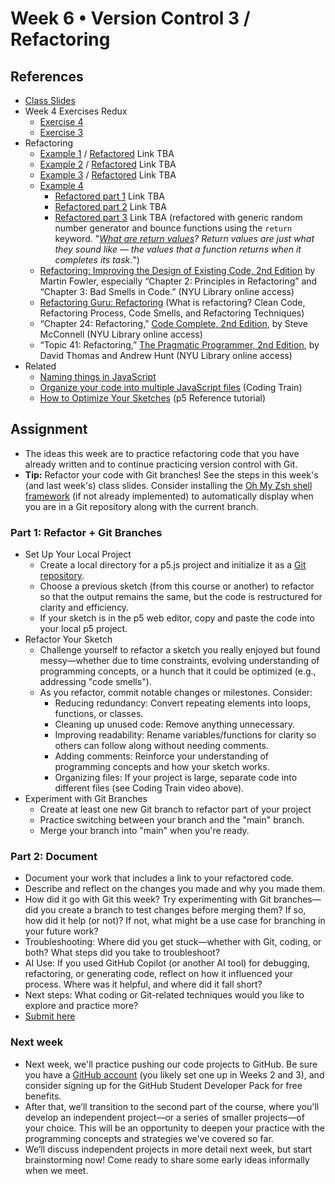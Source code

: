 # Week 6 • Version Control 3 / Refactoring

## References

- [Class
  Slides](https://drive.google.com/drive/u/1/folders/1HC5g1BO8moptbtgz-JwVVv9DldnW3Q_U)
- Week 4 Exercises Redux
  - [Exercise 4](https://editor.p5js.org/enickles/sketches/37od7_tjF)
  - [Exercise 3](https://editor.p5js.org/enickles/sketches/jwt-VWMOK)
- Refactoring
  - [Example 1](https://editor.p5js.org/enickles/sketches/bykhIJSBj) /
    [Refactored]() Link TBA
  - [Example 2](https://editor.p5js.org/enickles/sketches/EQscgAK2b) /
    [Refactored]() Link TBA
  - [Example 3](https://editor.p5js.org/enickles/sketches/OXhVBDVMk) /
    [Refactored]() Link TBA
  - [Example 4](https://editor.p5js.org/enickles/sketches/eG70VJ7aV)
    - [Refactored part 1]() Link TBA
    - [Refactored part 2]() Link TBA
    - [Refactored part 3]() Link TBA
      (refactored with generic random number generator and bounce functions
      using the `return` keyword. "*[What are return
      values](https://developer.mozilla.org/en-US/docs/Learn/JavaScript/Building_blocks/Return_values)?
      Return values are just what they sound like — the values that a function
      returns when it completes its task.*")
  - [Refactoring: Improving the Design of Existing Code, 2nd
    Edition](https://bobcat.library.nyu.edu/primo-explore/fulldisplay?docid=nyu_aleph005592882&context=L&vid=NYU&lang=en_US&search_scope=all&adaptor=Local%20Search%20Engine&isFrbr=true&tab=all&query=any,contains,martin%20fowler&sortby=date&facet=frbrgroupid,include,1149505003&mode=basic&offset=0)
    by Martin Fowler, especially “Chapter 2: Principles in Refactoring” and
    “Chapter 3: Bad Smells in Code.”  (NYU Library online access)
  - [Refactoring Guru: Refactoring](https://refactoring.guru/refactoring) (What
    is refactoring? Clean Code, Refactoring Process, Code Smells, and
    Refactoring Techniques)
  - “Chapter 24: Refactoring,” [Code Complete, 2nd
    Edition](https://bobcat.library.nyu.edu/primo-explore/fulldisplay?docid=nyu_aleph005835845&context=L&vid=NYU&lang=en_US&search_scope=all&adaptor=Local%20Search%20Engine&isFrbr=true&tab=all&query=any,contains,code%20complete&sortby=date&facet=frbrgroupid,include,1147872474&offset=0),
    by Steve McConnell (NYU Library online access) 
  - “Topic 41: Refactoring,” [The Pragmatic Programmer, 2nd
    Edition](https://bobcat.library.nyu.edu/primo-explore/fulldisplay?docid=nyu_aleph006843771&context=L&vid=NYU&lang=en_US&search_scope=all&adaptor=Local%20Search%20Engine&tab=all&query=any,contains,pragmatic%20programmer&sortby=rank&mode=basic),
    by David Thomas and Andrew Hunt (NYU Library online access)
- Related
  - [Naming things in
    JavaScript](https://gomakethings.com/naming-things-in-javascript/)
  - [Organize your code into multiple JavaScript
    files](https://thecodingtrain.com/tracks/code-programming-with-p5-js/code/6-objects/4-editor-js-files)
    (Coding Train)
  - [How to Optimize Your
  Sketches](https://p5js.org/tutorials/how-to-optimize-your-sketches/) (p5
  Reference tutorial)

## Assignment

- The ideas this week are to practice refactoring code that you have already
  written and to continue practicing version control with Git.
- **Tip:** Refactor your code with Git branches! See the steps in this week's
  (and last week's) class slides. Consider installing the [Oh My Zsh shell
  framework](https://github.com/ellennickles/code-your-way-s24/blob/main/version-control-guides/tips-and-tricks.md#oh-my-zsh) (if not already implemented) to automatically display
  when you are in a Git repository along with the current branch.

### Part 1: Refactor + Git Branches

- Set Up Your Local Project
  - Create a local directory for a p5.js project and initialize it as a [Git
  repository](https://github.com/ellennickles/code-your-way-s25/blob/main/version-control-guides/git.md#create-a-git-repository).
  - Choose a previous sketch (from this course or another) to refactor so that
    the output remains the same, but the code is restructured for clarity and
    efficiency.
  - If your sketch is in the p5 web editor, copy and paste the code into your
    local p5 project.
- Refactor Your Sketch
  - Challenge yourself to refactor a sketch you really enjoyed but found
    messy—whether due to time constraints, evolving understanding of programming
    concepts, or a hunch that it could be optimized (e.g., addressing "code
    smells").
  - As you refactor, commit notable changes or milestones. Consider:
    - Reducing redundancy: Convert repeating elements into loops, functions, or
      classes.
    - Cleaning up unused code: Remove anything unnecessary.
    - Improving readability: Rename variables/functions for clarity so others
      can follow along without needing comments.
    - Adding comments: Reinforce your understanding of programming concepts and
      how your sketch works.
    - Organizing files: If your project is large, separate code into different
      files (see Coding Train video above).
- Experiment with Git Branches
  - Create at least one new Git branch to refactor part of your project
  - Practice switching between your branch and the "main" branch.
  - Merge your branch into "main" when you're ready.
  
### Part 2: Document

- Document your work that includes a link to your refactored code.
- Describe and reflect on the changes you made and why you made them.
- How did it go with Git this week? Try experimenting with Git branches—did
  you create a branch to test changes before merging them? If so, how did it
  help (or not)? If not, what might be a use case for branching in your future
  work?
- Troubleshooting: Where did you get stuck—whether with Git, coding, or both?
  What steps did you take to troubleshoot?
- AI Use: If you used GitHub Copilot (or another AI tool) for debugging,
  refactoring, or generating code, reflect on how it influenced your process.
  Where was it helpful, and where did it fall short?
- Next steps: What coding or Git-related techniques would you like to explore
  and practice more?
- [Submit here](https://forms.gle/CJZMpMpTeDxpvWv18)

### Next week

- Next week, we'll practice pushing our code projects to GitHub. Be sure you
  have a [GitHub account](https://github.com/) (you likely set one up in Weeks 2
  and 3), and consider signing up for the GitHub Student Developer Pack for free
  benefits.
- After that, we’ll transition to the second part of the course, where you'll
  develop an independent project—or a series of smaller projects—of your choice.
  This will be an opportunity to deepen your practice with the programming
  concepts and strategies we've covered so far.
- We’ll discuss independent projects in more detail next week, but start
  brainstorming now! Come ready to share some early ideas informally when we
  meet.

